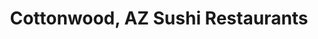 ---
layout: city
title: Cottonwood, AZ Sushi Restaurants
permalink: /arizona/cottonwood/
stateAbbr: AZ
stateName: Arizona
cityName: Cottonwood
---